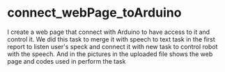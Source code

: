 # connect_webPage_toArduino
I create a web page that connect with Arduino to have access to it and control it. We did this task to merge it with speech to text task in the first report to listen user's speck and connect it with new task to control robot with the speech. And in the pictures in the uploaded file shows the web page and codes used in perform the task
